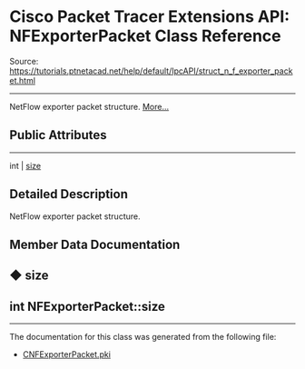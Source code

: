 # Cisco Packet Tracer Extensions API: NFExporterPacket Class Reference

Source: https://tutorials.ptnetacad.net/help/default/IpcAPI/struct_n_f_exporter_packet.html

---

NetFlow exporter packet structure. [More...](struct_n_f_exporter_packet.html#details)

##  Public Attributes  
  
---  
int | [size](struct_n_f_exporter_packet.html#a523a044c00e2b837dc17812e3ea15ad3)  
  
## Detailed Description

NetFlow exporter packet structure. 

## Member Data Documentation

## ◆ size

int NFExporterPacket::size  
---  
  
* * *

The documentation for this class was generated from the following file:

  * [CNFExporterPacket.pki](_c_n_f_exporter_packet_8pki.html)


